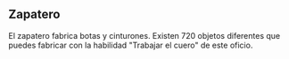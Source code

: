 ## Zapatero
El zapatero fabrica botas y cinturones.
Existen 720 objetos diferentes que puedes fabricar con la habilidad "Trabajar el cuero" de este oficio.
